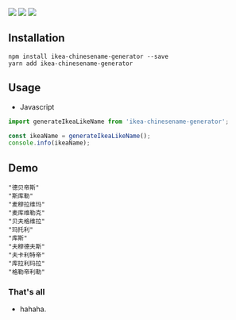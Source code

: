 ![](https://img.shields.io/github/package-json/v/kyriejoshua/ikea-chinesename-generator?style=for-the-badge)
![](https://img.shields.io/npm/dm/ikea-chinesename-generator?style=for-the-badge)
![](https://img.shields.io/github/repo-size/kyriejoshua/ikea-chinesename-generator?style=for-the-badge)

## Installation

```shell
npm install ikea-chinesename-generator --save
yarn add ikea-chinesename-generator
```

## Usage

* Javascript
```javascript
import generateIkeaLikeName from 'ikea-chinesename-generator';

const ikeaName = generateIkeaLikeName();
console.info(ikeaName);
```

## Demo

```shell
"德贝帝斯"
"斯库勒"
"麦穆拉维玛"
"麦库维勒克"
"贝夫格维拉"
"玛托利"
"库斯"
"夫穆德夫斯"
"夫卡利特帝"
"库拉利玛拉"
"格勒帝利勒"
```

### That's all

* hahaha.
